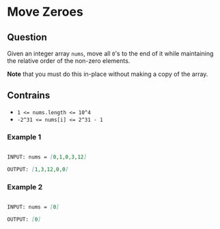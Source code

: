 # Move Zeroes

## Question

Given an integer array ```nums```, move all ```0```'s to the end of it while maintaining the relative order of the non-zero elements.

**Note** that you must do this in-place without making a copy of the array.

## Contrains

- ```1 <= nums.length <= 10^4```
- ```-2^31 <= nums[i] <= 2^31 - 1```

### Example 1

```markdown

INPUT: nums = [0,1,0,3,12]

OUTPUT: [1,3,12,0,0]
```

### Example 2

```markdown

INPUT: nums = [0]

OUTPUT: [0]
```

